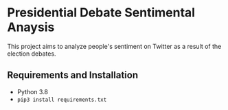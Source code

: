 # Presidential Debate Sentimental Anaysis

This project aims to analyze people's sentiment on Twitter as a result of the election debates.

## Requirements and Installation

* Python 3.8
* `pip3 install requirements.txt`
